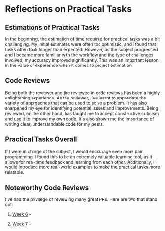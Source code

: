 
# Reflections on Practical Tasks

## Estimations of Practical Tasks

In the beginning, the estimation of time required for practical tasks was a bit challenging. My initial estimates were often too optimistic, and I found that tasks often took longer than expected. However, as the subject progressed and I became more familiar with the workflow and the type of challenges involved, my accuracy improved significantly. This was an important lesson in the value of experience when it comes to project estimation.

## Code Reviews

Being both the reviewer and the reviewee in code reviews has been a highly enlightening experience. As the reviewer, I've learnt to appreciate the variety of approaches that can be used to solve a problem. It has also sharpened my eye for identifying potential issues and improvements. Being reviewed, on the other hand, has taught me to accept constructive criticism and use it to improve my own code. It's also shown me the importance of writing clear, understandable code for my peers.

## Practical Tasks Overall

If I were in charge of the subject, I would encourage even more pair programming. I found this to be an extremely valuable learning tool, as it allows for real-time feedback and learning from each other. Additionally, I would introduce more real-world examples to make the practical tasks more relatable.

## Noteworthy Code Reviews

I've had the privilege of reviewing many great PRs. Here are two that stand out:

1. [Week 6](https://github.com/Logeshwaran105149/cp1404practical/tree/prac06_feedback/week%206%20prac) - 

2. [Week 7](https://github.com/example/repo/pull/456) - 
